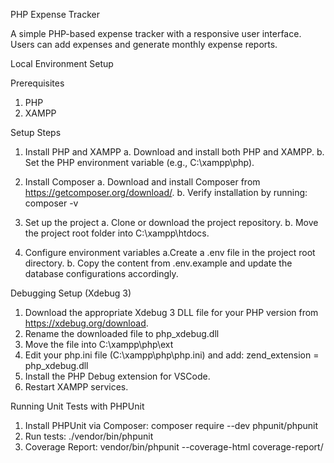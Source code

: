 PHP Expense Tracker

A simple PHP-based expense tracker with a responsive user interface.
Users can add expenses and generate monthly expense reports.
 

Local Environment Setup

Prerequisites
1. PHP
2. XAMPP

Setup Steps

1. Install PHP and XAMPP
    a. Download and install both PHP and XAMPP.
    b. Set the PHP environment variable (e.g., C:\xampp\php).

2. Install Composer
    a. Download and install Composer from https://getcomposer.org/download/.
    b. Verify installation by running: composer -v

3. Set up the project
    a. Clone or download the project repository.
    b. Move the project root folder into C:\xampp\htdocs.

5. Configure environment variables
    a.Create a .env file in the project root directory.
    b. Copy the content from .env.example and update the database configurations accordingly.


Debugging Setup (Xdebug 3)
1. Download the appropriate Xdebug 3 DLL file for your PHP version from https://xdebug.org/download.
2. Rename the downloaded file to php_xdebug.dll
3. Move the file into C:\xampp\php\ext
4. Edit your php.ini file (C:\xampp\php\php.ini) and add: zend_extension = php_xdebug.dll
5. Install the PHP Debug extension for VSCode.
6. Restart XAMPP services.

Running Unit Tests with PHPUnit

1. Install PHPUnit via Composer: composer require --dev phpunit/phpunit
2. Run tests: ./vendor/bin/phpunit
3. Coverage Report: vendor/bin/phpunit --coverage-html coverage-report/
